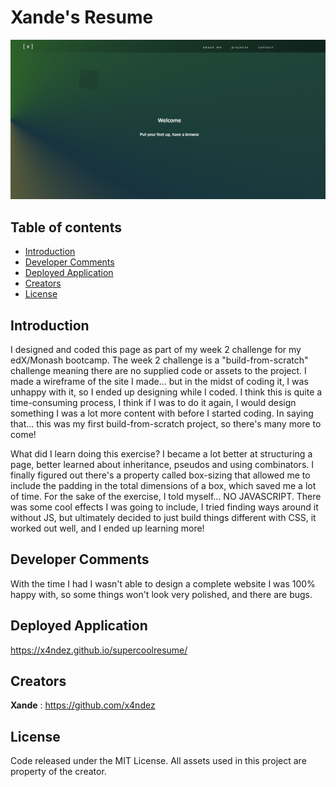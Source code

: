 # Xande's Resume

![alt text](./assets/img/screenshot.png)

## Table of contents

- [Introduction](#introduction)
- [Developer Comments](#developer-comments)
- [Deployed Application](#deployed-application)
- [Creators](#creators)
- [License](#license)


## Introduction

I designed and coded this page as part of my week 2 challenge for my edX/Monash bootcamp.  The week 2 challenge is a "build-from-scratch" challenge meaning there are no supplied code or assets to the project.  I made a wireframe of the site I made... but in the midst of coding it, I was unhappy with it, so I ended up designing while I coded.  I think this is quite a time-consuming process, I think if I was to do it again, I would design something I was a lot more content with before I started coding.  In saying that... this was my first build-from-scratch project, so there's many more to come!

What did I learn doing this exercise? I became a lot better at structuring a page, better learned about inheritance, pseudos and using combinators. I finally figured out there's a property called box-sizing that allowed me to include the padding in the total dimensions of a box, which saved me a lot of time. For the sake of the exercise, I told myself... NO JAVASCRIPT. There was some cool effects I was going to include, I tried finding ways around it without JS, but ultimately decided to just build things different with CSS, it worked out well, and I ended up learning more!

## Developer Comments

With the time I had I wasn't able to design a complete website I was 100% happy with, so some things won't look very polished, and there are bugs.

## Deployed Application

<https://x4ndez.github.io/supercoolresume/>

## Creators

**Xande** : <https://github.com/x4ndez>

## License

Code released under the MIT License.  All assets used in this project are property of the creator.